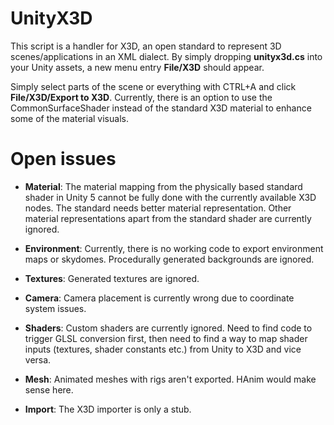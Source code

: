 # UnityX3D

This script is a handler for X3D, an open standard to represent 3D scenes/applications in an XML dialect. By simply dropping  **unityx3d.cs** into your Unity assets, a new menu entry **File/X3D** should appear.

Simply select parts of the scene or everything  with CTRL+A and click **File/X3D/Export to X3D**. Currently, there is an option to use the CommonSurfaceShader instead of the standard X3D material to enhance some of the material visuals.

# Open issues

* **Material**: The material mapping from the physically based standard shader in Unity 5 cannot be fully done with the currently available X3D nodes. The standard needs better material representation. Other material representations apart from the standard shader are currently ignored.

* **Environment**: Currently, there is no working code to export environment maps or skydomes. Procedurally generated backgrounds are ignored.

* **Textures**: Generated textures are ignored.

* **Camera**: Camera placement is currently wrong due to coordinate system issues.

* **Shaders**: Custom shaders are currently ignored. Need to find code to trigger GLSL conversion first, then need to find a way to map shader inputs (textures, shader constants etc.) from Unity to X3D and vice versa.

* **Mesh**: Animated meshes with rigs aren't exported. HAnim would make sense here.

* **Import**: The X3D importer is only a stub.
